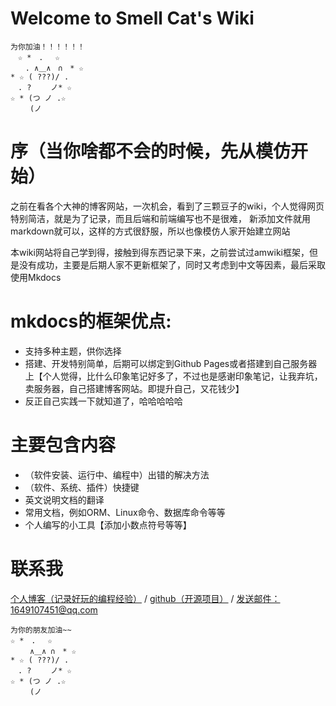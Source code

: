 # Welcome to Smell Cat's Wiki
```
为你加油！！！！！！
　☆ *　. 　☆
　　. ∧＿∧　∩　* ☆
* ☆ ( ???)/ .
　. ?　　 ノ* ☆
☆ * (つ ノ .☆
　　 (ノ
```
# 序（当你啥都不会的时候，先从模仿开始）
之前在看各个大神的博客网站，一次机会，看到了三颗豆子的wiki，个人觉得网页特别简洁，就是为了记录，而且后端和前端编写也不是很难，
新添加文件就用markdown就可以，这样的方式很舒服，所以也像模仿人家开始建立网站

本wiki网站将自己学到得，接触到得东西记录下来，之前尝试过amwiki框架，但是没有成功，主要是后期人家不更新框架了，同时又考虑到中文等因素，最后采取使用Mkdocs

# mkdocs的框架优点:
* 支持多种主题，供你选择
* 搭建、开发特别简单，后期可以绑定到Github Pages或者搭建到自己服务器上【个人觉得，比什么印象笔记好多了，不过也是感谢印象笔记，让我弃坑，卖服务器，自己搭建博客网站。即提升自己，又花钱少】
* 反正自己实践一下就知道了，哈哈哈哈哈

# 主要包含内容
* （软件安装、运行中、编程中）出错的解决方法
* （软件、系统、插件）快捷键
* 英文说明文档的翻译
* 常用文档，例如ORM、Linux命令、数据库命令等等
* 个人编写的小工具【添加小数点符号等等】


# 联系我
 [个人博客（记录好玩的编程经验）](#) /  [github（开源项目）](http://MonkeyEric.github.io) /  [发送邮件：1649107451@qq.com]()

```
为你的朋友加油~~
☆ *　. 　☆
　　 ∧＿∧ ∩　* ☆
* ☆ ( ???)/ .
　. ?　　 ノ* ☆
☆ * (つ ノ .☆
　　 (ノ

```